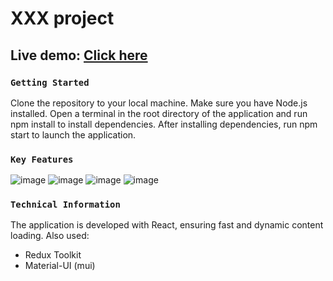 # XXX project

## Live demo: [Click here](https://stasytyapkina.github.io/demo-table/#/main)

### `Getting Started`

Clone the repository to your local machine.
Make sure you have Node.js installed.
Open a terminal in the root directory of the application and run npm install to install dependencies.
After installing dependencies, run npm start to launch the application.

### `Key Features`
![image](https://github.com/user-attachments/assets/7a4162b5-d008-4e9f-aba7-e64cdf81c851)
![image](https://github.com/user-attachments/assets/3b6633f4-98c8-44ae-ba3b-87c572bca885)
![image](https://github.com/user-attachments/assets/1944cab7-6b65-41a9-b522-dd30c380943a)
![image](https://github.com/user-attachments/assets/4f76c8fa-ecf4-43a5-a20f-d4c28d480ac4)



### `Technical Information`

The application is developed with React, ensuring fast and dynamic content loading.
Also used:

- Redux Toolkit
- Material-UI (mui)
